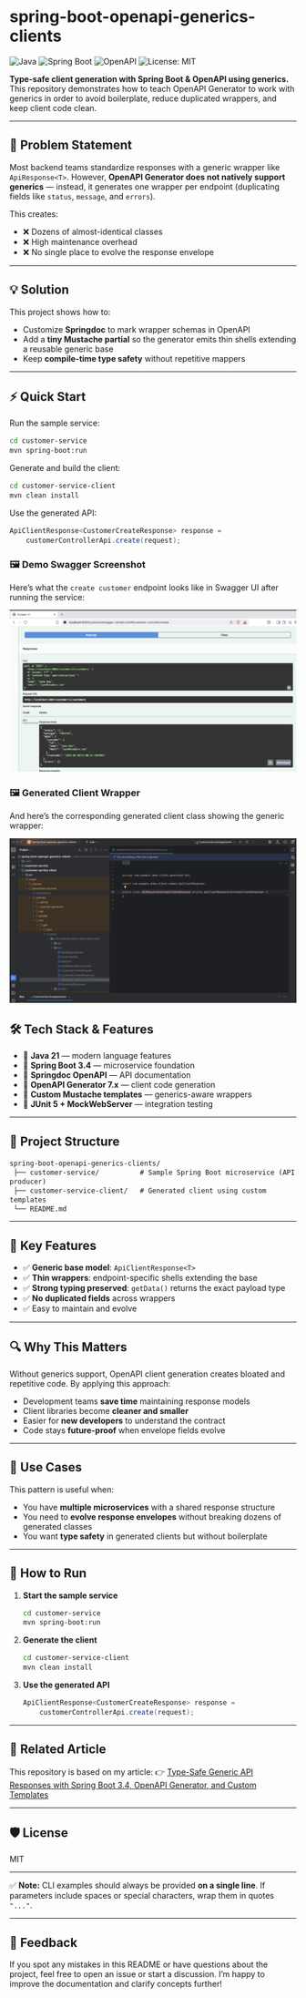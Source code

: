 # spring-boot-openapi-generics-clients

![Java](https://img.shields.io/badge/Java-21-red)
![Spring Boot](https://img.shields.io/badge/Spring%20Boot-3.4-green)
![OpenAPI](https://img.shields.io/badge/OpenAPI-Generator-blue)
![License: MIT](https://img.shields.io/badge/License-MIT-yellow.svg)

**Type-safe client generation with Spring Boot & OpenAPI using generics.**
This repository demonstrates how to teach OpenAPI Generator to work with generics in order to avoid boilerplate, reduce duplicated wrappers, and keep client code clean.

---

## 🚀 Problem Statement

Most backend teams standardize responses with a generic wrapper like `ApiResponse<T>`.
However, **OpenAPI Generator does not natively support generics** — instead, it generates one wrapper per endpoint (duplicating fields like `status`, `message`, and `errors`).

This creates:

* ❌ Dozens of almost-identical classes
* ❌ High maintenance overhead
* ❌ No single place to evolve the response envelope

---

## 💡 Solution

This project shows how to:

* Customize **Springdoc** to mark wrapper schemas in OpenAPI
* Add a **tiny Mustache partial** so the generator emits thin shells extending a reusable generic base
* Keep **compile-time type safety** without repetitive mappers

---

## ⚡ Quick Start

Run the sample service:

```bash
cd customer-service
mvn spring-boot:run
```

Generate and build the client:

```bash
cd customer-service-client
mvn clean install
```

Use the generated API:

```java
ApiClientResponse<CustomerCreateResponse> response =
    customerControllerApi.create(request);
```

### 🖼 Demo Swagger Screenshot

Here’s what the `create customer` endpoint looks like in Swagger UI after running the service:

![Customer create demo](docs/images/swagger-customer-create.png)

### 🖼 Generated Client Wrapper

And here’s the corresponding generated client class showing the generic wrapper:

![Generated client wrapper](docs/images/generated-client-wrapper.png)

## 🛠 Tech Stack & Features

* 🚀 **Java 21** — modern language features
* 🍃 **Spring Boot 3.4** — microservice foundation
* 📖 **Springdoc OpenAPI** — API documentation
* 🔧 **OpenAPI Generator 7.x** — client code generation
* 🧩 **Custom Mustache templates** — generics-aware wrappers
* 🧪 **JUnit 5 + MockWebServer** — integration testing

---

## 📂 Project Structure

```text
spring-boot-openapi-generics-clients/
 ├── customer-service/          # Sample Spring Boot microservice (API producer)
 ├── customer-service-client/   # Generated client using custom templates
 └── README.md
```

---

## 🧩 Key Features

* ✅ **Generic base model**: `ApiClientResponse<T>`
* ✅ **Thin wrappers**: endpoint-specific shells extending the base
* ✅ **Strong typing preserved**: `getData()` returns the exact payload type
* ✅ **No duplicated fields** across wrappers
* ✅ Easy to maintain and evolve

---

## 🔍 Why This Matters

Without generics support, OpenAPI client generation creates bloated and repetitive code.
By applying this approach:

* Development teams **save time** maintaining response models
* Client libraries become **cleaner and smaller**
* Easier for **new developers** to understand the contract
* Code stays **future-proof** when envelope fields evolve

---

## 💼 Use Cases

This pattern is useful when:

* You have **multiple microservices** with a shared response structure
* You need to **evolve response envelopes** without breaking dozens of generated classes
* You want **type safety** in generated clients but without boilerplate

---

## 🔧 How to Run

1. **Start the sample service**

   ```bash
   cd customer-service
   mvn spring-boot:run
   ```

2. **Generate the client**

   ```bash
   cd customer-service-client
   mvn clean install
   ```

3. **Use the generated API**

   ```java
   ApiClientResponse<CustomerCreateResponse> response =
       customerControllerApi.create(request);
   ```

---

## 📖 Related Article

This repository is based on my article:
👉 [Type-Safe Generic API Responses with Spring Boot 3.4, OpenAPI Generator, and Custom Templates](https://medium.com/@baris.sayli/type-safe-generic-api-responses-with-spring-boot-3-4-openapi-generator-and-custom-templates-ccd93405fb04)

---

## 🛡 License

MIT

---

✅ **Note:** CLI examples should always be provided **on a single line**.
If parameters include spaces or special characters, wrap them in quotes `"..."`.

---

## 💬 Feedback

If you spot any mistakes in this README or have questions about the project, feel free to open an issue or start a discussion.
I’m happy to improve the documentation and clarify concepts further!
